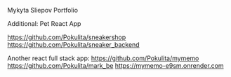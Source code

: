 Mykyta Sliepov   P o r t f o l i o 

Additional:
Pet React App

https://github.com/Pokulita/sneakershop
https://github.com/Pokulita/sneaker_backend

Another react full stack app:
https://github.com/Pokulita/mymemo
https://github.com/Pokulita/mark_be
https://mymemo-e9sm.onrender.com

 
 
